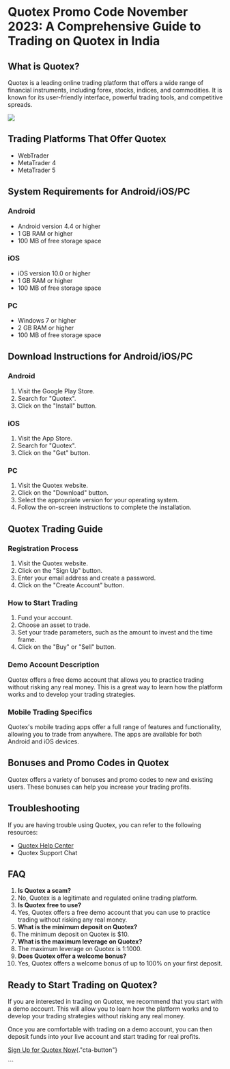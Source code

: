 # Quotex Promo Code November 2023: A Comprehensive Guide to Trading on Quotex in India

## What is Quotex?

Quotex is a leading online trading platform that offers a wide range of
financial instruments, including forex, stocks, indices, and
commodities. It is known for its user-friendly interface, powerful
trading tools, and competitive spreads.

[![](https://static.quotex.io/files/4_en/300_250.jpg)](https://traff.sbs/brokerqxlid)

## Trading Platforms That Offer Quotex

-   WebTrader
-   MetaTrader 4
-   MetaTrader 5

## System Requirements for Android/iOS/PC

### Android

-   Android version 4.4 or higher
-   1 GB RAM or higher
-   100 MB of free storage space

### iOS

-   iOS version 10.0 or higher
-   1 GB RAM or higher
-   100 MB of free storage space

### PC

-   Windows 7 or higher
-   2 GB RAM or higher
-   100 MB of free storage space

## Download Instructions for Android/iOS/PC

### Android

1.  Visit the Google Play Store.
2.  Search for "Quotex".
3.  Click on the "Install" button.

### iOS

1.  Visit the App Store.
2.  Search for "Quotex".
3.  Click on the "Get" button.

### PC

1.  Visit the Quotex website.
2.  Click on the "Download" button.
3.  Select the appropriate version for your operating system.
4.  Follow the on-screen instructions to complete the installation.

## Quotex Trading Guide

### Registration Process

1.  Visit the Quotex website.
2.  Click on the "Sign Up" button.
3.  Enter your email address and create a password.
4.  Click on the "Create Account" button.

### How to Start Trading

1.  Fund your account.
2.  Choose an asset to trade.
3.  Set your trade parameters, such as the amount to invest and the time
    frame.
4.  Click on the "Buy" or "Sell" button.

### Demo Account Description

Quotex offers a free demo account that allows you to practice trading
without risking any real money. This is a great way to learn how the
platform works and to develop your trading strategies.

### Mobile Trading Specifics

Quotex\'s mobile trading apps offer a full range of features and
functionality, allowing you to trade from anywhere. The apps are
available for both Android and iOS devices.

## Bonuses and Promo Codes in Quotex

Quotex offers a variety of bonuses and promo codes to new and existing
users. These bonuses can help you increase your trading profits.

## Troubleshooting

If you are having trouble using Quotex, you can refer to the following
resources:

-   [Quotex Help Center](\%22https://quotex.io/en/help-center\%22)
-   Quotex Support Chat

## FAQ

1.  **Is Quotex a scam?**
2.  No, Quotex is a legitimate and regulated online trading platform.
3.  **Is Quotex free to use?**
4.  Yes, Quotex offers a free demo account that you can use to practice
    trading without risking any real money.
5.  **What is the minimum deposit on Quotex?**
6.  The minimum deposit on Quotex is \$10.
7.  **What is the maximum leverage on Quotex?**
8.  The maximum leverage on Quotex is 1:1000.
9.  **Does Quotex offer a welcome bonus?**
10. Yes, Quotex offers a welcome bonus of up to 100% on your first
    deposit.

## Ready to Start Trading on Quotex?

If you are interested in trading on Quotex, we recommend that you start
with a demo account. This will allow you to learn how the platform works
and to develop your trading strategies without risking any real money.

Once you are comfortable with trading on a demo account, you can then
deposit funds into your live account and start trading for real profits.

[Sign Up for Quotex
Now](\%22https://traff.sbs/brokerqxsignup\%22){."cta-button"}

\`\`\`

